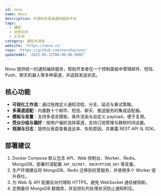 ```yaml
---
id: novu
name: Novu
description: 开源的多渠道通知服务平台
tags:
  - 通知
  - 消息队列
  - 工作流
category: 通知与消息
website: 'https://novu.co'
repo: 'https://github.com/novuhq/novu'
updatedAt: '2025-05-12T00:00:00.000Z'
---
```


Novu 提供统一的通知编排服务，帮助开发者在一个控制面板中管理邮件、短信、Push、聊天机器人等多种渠道，并追踪发送状态。

## 核心功能

- **可视化工作流**：通过拖拽定义通知流程、分支、延迟与重试策略。
- **多渠道适配**：内置数十个邮件、短信、聊天、推送服务的集成适配器。
- **模板与变量**：支持多语言模板、条件渲染与自定义 payload，便于复用。
- **受众分组与偏好**：按用户偏好选择渠道，支持订阅管理与静默时间设置。
- **观测与日志**：提供仪表盘查看送达率、失败原因，并暴露 REST API 与 SDK。

## 部署建议

1. Docker Compose 默认包含 API、Web 控制台、Worker、Redis、MongoDB，部署时请配置 `JWT_SECRET`、`ENCRYPTION_KEY` 等变量。
2. 生产环境建议将 MongoDB、Redis 迁移到托管服务，并使用多个 Worker 提升吞吐。
3. 为 Web 与 API 配置反向代理和 HTTPS，避免 WebSocket 通信被阻断。
4. 定期备份 MongoDB 数据库，并监控队列处理状况防止通知积压。
